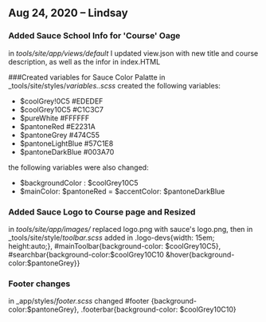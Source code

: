 ## Aug 24, 2020 – Lindsay
### Added Sauce School Info for 'Course' Oage
 in _tools/site/app/views/default_ I updated view.json with new title and course description, as well as the infor in index.HTML

###Created variables for Sauce Color Palatte
in _tools/site/styles/_variables..scss_ created the following variables:
- $coolGrey!0C5 #EDEDEF
- $coolGrey10C5 #C1C3C7
- $pureWhite #FFFFFF
- $pantoneRed #E2231A
- $pantoneGrey #474C55
- $pantoneLightBlue #57C1E8
- $pantoneDarkBlue #003A70

the following variables were also changed:
- $backgroundColor : $coolGrey10C5
- $mainColor: $pantoneRed
= $accentColor: $pantoneDarkBlue

### Added Sauce Logo to Course page and Resized
in _tools/site/app/images/_ replaced logo.png with sauce's logo.png, then in _tools/site/style/_toolbar.scss_ added in .logo-devs{width: 15em; height:auto;},  \#mainToolbar{background-color: $coolGrey10C5}, \#searchbar{background-color:$coolGrey10C10 &hover{background-color:$pantoneGrey}}

### Footer changes
in _app/styles/_footer.scss_ changed \#footer {background-color:$pantoneGrey}, .footerbar{background-color: $coolGrey10C10}
